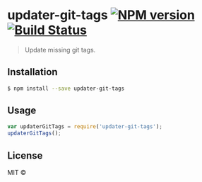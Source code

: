 # updater-git-tags [![NPM version](https://badge.fury.io/js/updater-git-tags.svg)](https://npmjs.org/package/updater-git-tags) [![Build Status](https://travis-ci.org/update/updater-git-tags.svg?branch=master)](https://travis-ci.org/update/updater-git-tags)

> Update missing git tags.

## Installation

```sh
$ npm install --save updater-git-tags
```

## Usage

```js
var updaterGitTags = require('updater-git-tags');
updaterGitTags();
```

## License

MIT © []()
